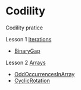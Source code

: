 # Codility
Codility pratice

Lesson 1 <a href ="https://github.com/Eddie02582/Codility/tree/master/Lesson%201"> Iterations</a>
<ul>
    <li><a href ="https://github.com/Eddie02582/Codility/tree/master/Lesson%201/BinaryGap">BinaryGap</a></li>
</ul>


Lesson 2 <a href ="https://github.com/Eddie02582/Codility/tree/master/Lesson%201"> Arrays</a>
<ul>
    <li><a href ="https://github.com/Eddie02582/Codility/tree/master/Lesson%202/OddOccurrencesInArray">OddOccurrencesInArray</a></li>
    <li><a href ="https://github.com/Eddie02582/Codility/tree/master/Lesson%202/CyclicRotation">CyclicRotation</a></li>
</ul>